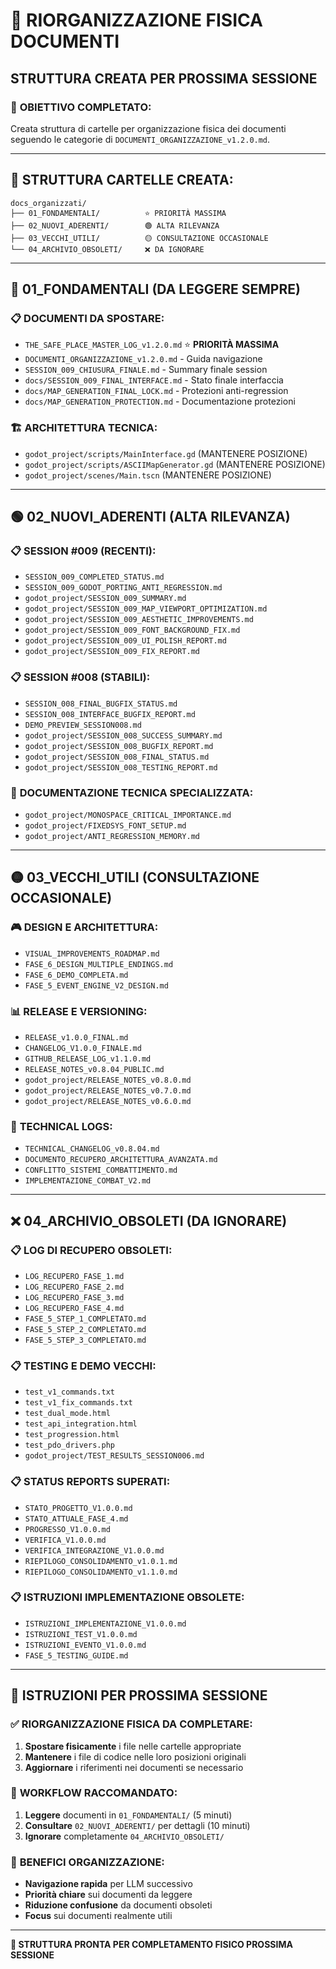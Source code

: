 # 📁 RIORGANIZZAZIONE FISICA DOCUMENTI
## **STRUTTURA CREATA PER PROSSIMA SESSIONE**

### 🎯 **OBIETTIVO COMPLETATO:**
Creata struttura di cartelle per organizzazione fisica dei documenti seguendo le categorie di `DOCUMENTI_ORGANIZZAZIONE_v1.2.0.md`.

---

## 📂 **STRUTTURA CARTELLE CREATA:**

```
docs_organizzati/
├── 01_FONDAMENTALI/          ⭐ PRIORITÀ MASSIMA
├── 02_NUOVI_ADERENTI/        🟢 ALTA RILEVANZA  
├── 03_VECCHI_UTILI/          🟡 CONSULTAZIONE OCCASIONALE
└── 04_ARCHIVIO_OBSOLETI/     ❌ DA IGNORARE
```

---

## 🔑 **01_FONDAMENTALI** (DA LEGGERE SEMPRE)

### 📋 **DOCUMENTI DA SPOSTARE:**
- `THE_SAFE_PLACE_MASTER_LOG_v1.2.0.md` ⭐ **PRIORITÀ MASSIMA**
- `DOCUMENTI_ORGANIZZAZIONE_v1.2.0.md` - Guida navigazione
- `SESSION_009_CHIUSURA_FINALE.md` - Summary finale session
- `docs/SESSION_009_FINAL_INTERFACE.md` - Stato finale interfaccia
- `docs/MAP_GENERATION_FINAL_LOCK.md` - Protezioni anti-regression
- `docs/MAP_GENERATION_PROTECTION.md` - Documentazione protezioni

### 🏗️ **ARCHITETTURA TECNICA:**
- `godot_project/scripts/MainInterface.gd` (MANTENERE POSIZIONE)
- `godot_project/scripts/ASCIIMapGenerator.gd` (MANTENERE POSIZIONE)
- `godot_project/scenes/Main.tscn` (MANTENERE POSIZIONE)

---

## 🟢 **02_NUOVI_ADERENTI** (ALTA RILEVANZA)

### 📋 **SESSION #009 (RECENTI):**
- `SESSION_009_COMPLETED_STATUS.md`
- `SESSION_009_GODOT_PORTING_ANTI_REGRESSION.md`
- `godot_project/SESSION_009_SUMMARY.md`
- `godot_project/SESSION_009_MAP_VIEWPORT_OPTIMIZATION.md`
- `godot_project/SESSION_009_AESTHETIC_IMPROVEMENTS.md`
- `godot_project/SESSION_009_FONT_BACKGROUND_FIX.md`
- `godot_project/SESSION_009_UI_POLISH_REPORT.md`
- `godot_project/SESSION_009_FIX_REPORT.md`

### 📋 **SESSION #008 (STABILI):**
- `SESSION_008_FINAL_BUGFIX_STATUS.md`
- `SESSION_008_INTERFACE_BUGFIX_REPORT.md`
- `DEMO_PREVIEW_SESSION008.md`
- `godot_project/SESSION_008_SUCCESS_SUMMARY.md`
- `godot_project/SESSION_008_BUGFIX_REPORT.md`
- `godot_project/SESSION_008_FINAL_STATUS.md`
- `godot_project/SESSION_008_TESTING_REPORT.md`

### 🔧 **DOCUMENTAZIONE TECNICA SPECIALIZZATA:**
- `godot_project/MONOSPACE_CRITICAL_IMPORTANCE.md`
- `godot_project/FIXEDSYS_FONT_SETUP.md`
- `godot_project/ANTI_REGRESSION_MEMORY.md`

---

## 🟡 **03_VECCHI_UTILI** (CONSULTAZIONE OCCASIONALE)

### 🎮 **DESIGN E ARCHITETTURA:**
- `VISUAL_IMPROVEMENTS_ROADMAP.md`
- `FASE_6_DESIGN_MULTIPLE_ENDINGS.md`
- `FASE_6_DEMO_COMPLETA.md`
- `FASE_5_EVENT_ENGINE_V2_DESIGN.md`

### 📊 **RELEASE E VERSIONING:**
- `RELEASE_v1.0.0_FINAL.md`
- `CHANGELOG_V1.0.0_FINALE.md`
- `GITHUB_RELEASE_LOG_v1.1.0.md`
- `RELEASE_NOTES_v0.8.04_PUBLIC.md`
- `godot_project/RELEASE_NOTES_v0.8.0.md`
- `godot_project/RELEASE_NOTES_v0.7.0.md`
- `godot_project/RELEASE_NOTES_v0.6.0.md`

### 🔧 **TECHNICAL LOGS:**
- `TECHNICAL_CHANGELOG_v0.8.04.md`
- `DOCUMENTO_RECUPERO_ARCHITETTURA_AVANZATA.md`
- `CONFLITTO_SISTEMI_COMBATTIMENTO.md`
- `IMPLEMENTAZIONE_COMBAT_V2.md`

---

## ❌ **04_ARCHIVIO_OBSOLETI** (DA IGNORARE)

### 📋 **LOG DI RECUPERO OBSOLETI:**
- `LOG_RECUPERO_FASE_1.md`
- `LOG_RECUPERO_FASE_2.md`
- `LOG_RECUPERO_FASE_3.md`
- `LOG_RECUPERO_FASE_4.md`
- `FASE_5_STEP_1_COMPLETATO.md`
- `FASE_5_STEP_2_COMPLETATO.md`
- `FASE_5_STEP_3_COMPLETATO.md`

### 📋 **TESTING E DEMO VECCHI:**
- `test_v1_commands.txt`
- `test_v1_fix_commands.txt`
- `test_dual_mode.html`
- `test_api_integration.html`
- `test_progression.html`
- `test_pdo_drivers.php`
- `godot_project/TEST_RESULTS_SESSION006.md`

### 📋 **STATUS REPORTS SUPERATI:**
- `STATO_PROGETTO_V1.0.0.md`
- `STATO_ATTUALE_FASE_4.md`
- `PROGRESSO_V1.0.0.md`
- `VERIFICA_V1.0.0.md`
- `VERIFICA_INTEGRAZIONE_V1.0.0.md`
- `RIEPILOGO_CONSOLIDAMENTO_v1.0.1.md`
- `RIEPILOGO_CONSOLIDAMENTO_v1.1.0.md`

### 📋 **ISTRUZIONI IMPLEMENTAZIONE OBSOLETE:**
- `ISTRUZIONI_IMPLEMENTAZIONE_V1.0.0.md`
- `ISTRUZIONI_TEST_V1.0.0.md`
- `ISTRUZIONI_EVENTO_V1.0.0.md`
- `FASE_5_TESTING_GUIDE.md`

---

## 🚨 **ISTRUZIONI PER PROSSIMA SESSIONE**

### ✅ **RIORGANIZZAZIONE FISICA DA COMPLETARE:**
1. **Spostare fisicamente** i file nelle cartelle appropriate
2. **Mantenere** i file di codice nelle loro posizioni originali
3. **Aggiornare** i riferimenti nei documenti se necessario

### 📖 **WORKFLOW RACCOMANDATO:**
1. **Leggere** documenti in `01_FONDAMENTALI/` (5 minuti)
2. **Consultare** `02_NUOVI_ADERENTI/` per dettagli (10 minuti)
3. **Ignorare** completamente `04_ARCHIVIO_OBSOLETI/`

### 🎯 **BENEFICI ORGANIZZAZIONE:**
- **Navigazione rapida** per LLM successivo
- **Priorità chiare** sui documenti da leggere
- **Riduzione confusione** da documenti obsoleti
- **Focus** sui documenti realmente utili

---

**📁 STRUTTURA PRONTA PER COMPLETAMENTO FISICO PROSSIMA SESSIONE** 